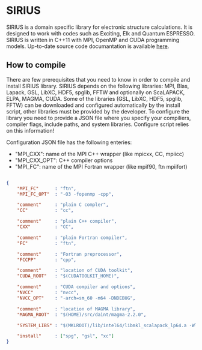 SIRIUS
======
SIRIUS is a domain specific library for electronic structure calculations. It is designed to work with codes such as Exciting, Elk and Quantum ESPRESSO. SIRIUS is written in C++11 with MPI, OpenMP and CUDA programming models. Up-to-date source code documantation is available [here](https://electronic-structure.github.io/SIRIUS-doc/).

## How to compile
There are few prerequisites that you need to know in order to compile and install SIRIUS library. SIRIUS depends on the following libraries: MPI, Blas, Lapack, GSL, LibXC, HDF5, spglib, FFTW and optionally on ScaLAPACK, ELPA, MAGMA, CUDA. Some of the libraries (GSL, LibXC, HDF5, spglib, FFTW) can be downloaded and configured automatically by the install script, other libraries must be provided by the developer. To configure the library you need to provide a JSON file where you specify your compiliers, compiler flags, include paths, and system libraries. Configure script relies on this information!

Configuration JSON file has the following enteries:
  * "MPI_CXX": name of the MPI C++ wrapper (like mpicxx, CC, mpiicc)
  * "MPI_CXX_OPT": C++ compiler options
  * "MPI_FC": name of the MPI Fortran wrapper (like mpif90, ftn mpiifort)  

```JSON

{
    "MPI_FC"      : "ftn",
    "MPI_FC_OPT"  : "-O3 -fopenmp -cpp",

    "comment"     : "plain C compler",
    "CC"          : "cc",

    "comment"     : "plain C++ compiler",
    "CXX"         : "CC",

    "comment"     : "plain Fortran compiler",
    "FC"          : "ftn",

    "comment"     : "Fortran preprocessor",
    "FCCPP"       : "cpp",

    "comment"     : "location of CUDA toolkit",
    "CUDA_ROOT"   : "$(CUDATOOLKIT_HOME)",

    "comment"     : "CUDA compiler and options",
    "NVCC"        : "nvcc",
    "NVCC_OPT"    : "-arch=sm_60 -m64 -DNDEBUG",

    "comment"     : "location of MAGMA library",
    "MAGMA_ROOT"  : "$(HOME)/src/daint/magma-2.2.0",

    "SYSTEM_LIBS" : "$(MKLROOT)/lib/intel64/libmkl_scalapack_lp64.a -Wl,--start-group  $(MKLROOT)/lib/intel64/libmkl_intel_lp64.a $(MKLROOT)/lib/intel64/libmkl_gnu_thread.a $(MKLROOT)/lib/intel64/libmkl_core.a $(MKLROOT)/lib/intel64/libmkl_blacs_intelmpi_lp64.a -Wl,--end-group -lpthread -lstdc++ -ldl",

    "install"     : ["spg", "gsl", "xc"]
}
```

